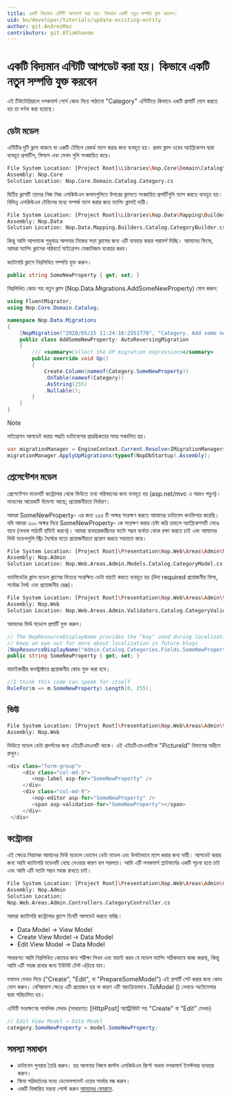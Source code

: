 ```yaml
---
title: একটি বিদ্যমান এন্টিটি আপডেট করা হয়। কিভাবে একটি নতুন সম্পত্তি যুক্ত করবেন।
uid: bn/developer/tutorials/update-existing-entity
author: git.AndreiMaz
contributors: git.AfiaKhanom
---
```


# একটি বিদ্যমান এন্টিটি আপডেট করা হয়। কিভাবে একটি নতুন সম্পত্তি যুক্ত করবেন

এই টিউটোরিয়ালে নপকমার্স সোর্স কোড দিয়ে পাঠানো "Category" এন্টিটিতে কিভাবে একটি প্রপার্টি যোগ করতে হয় তা বর্ণনা করা হয়েছে।

## ডেটা মডেল

এন্টিটির দুটি ক্লাস থাকবে যা একটি টেবিলে রেকর্ড ম্যাপ করার জন্য ব্যবহৃত হয়। প্রথম ক্লাস ওয়েব অ্যাপ্লিকেশন দ্বারা ব্যবহৃত প্রপার্টিস, ফিল্ডস এবং মেথদ গুলি সংজ্ঞায়িত করে।

```sh
File System Location: [Project Root]\Libraries\Nop.Core\Domain\Catalog\Category.cs
Assembly: Nop.Core
Solution Location: Nop.Core.Domain.Catalog.Category.cs
```

দ্বিতীয় ক্লাসটি তাদের নিজ নিজ এসকিউএল কলামগুলিতে উপরের ক্লাসতে সংজ্ঞায়িত প্রপার্টিগুলি ম্যাপ করতে ব্যবহৃত হয়। বিভিন্ন এসকিউএল টেবিলের মধ্যে সম্পর্ক ম্যাপ করার জন্য ম্যাপিং ক্লাসই দায়ী।

```sh
File System Location: [Project Root]\Libraries\Nop.Data\Mapping\Builders\Catalog\CategoryBuilder.cs
Assembly: Nop.Data
Solution Location: Nop.Data.Mapping.Builders.Catalog.CategoryBuilder.cs
```

কিন্তু আমি আপনাকে শুধুমাত্র আপনার নিজের সত্তা ক্লাসের জন্য এটি ব্যবহার করার পরামর্শ দিচ্ছি। আমাদের ফিল্ডে, আমরা ম্যাপিং ক্লাসের পরিবর্তে মাইগ্রেশন মেকানিজম ব্যবহার করব।

ক্যাটাগরি ক্লাসে নিম্নলিখিত সম্পত্তি যুক্ত করুন।

```csharp
public string SomeNewProperty { get; set; }
```

নিম্নলিখিত কোড সহ নতুন ক্লাস (Nop.Data.Migrations.AddSomeNewProperty) যোগ করুন:

```csharp
using FluentMigrator;
using Nop.Core.Domain.Catalog;

namespace Nop.Data.Migrations
{
    [NopMigration("2020/05/25 11:24:16:2551770", "Category. Add some new property")]
    public class AddSomeNewProperty: AutoReversingMigration
    {
        /// <summary>Collect the UP migration expressions</summary>
        public override void Up()
        {
            Create.Column(nameof(Category.SomeNewProperty))
            .OnTable(nameof(Category))
            .AsString(255)
            .Nullable();
        }
    }
}
```

> [!NOTE]
> মাইগ্রেশন আপডেট করার পদ্ধতি ডাটাবেসের প্রারম্ভিকতার সময় সঞ্চালিত হয়।

```csharp
var migrationManager = EngineContext.Current.Resolve<IMigrationManager>();
migrationManager.ApplyUpMigrations(typeof(NopDbStartup).Assembly);
```

## প্রেসেন্টেশন মডেল

প্রেসেন্টেশন মডেলটি কন্ট্রোলার থেকে ভিউতে তথ্য পরিবহনের জন্য ব্যবহৃত হয় (asp.net/mvc এ আরও পড়ুন)। মডেলের আরেকটি উদ্দেশ্য আছে; প্রয়োজনীয়তা নির্ধারণ।

 আমরা SomeNewProperty- এর জন্য ২৫৫ টি অক্ষর সংরক্ষণ করতে আমাদের ডাটাবেস কনফিগার করেছি। যদি আমরা ৩০০ অক্ষর দিয়ে SomeNewProperty- কে সংরক্ষণ করার চেষ্টা করি তাহলে অ্যাপ্লিকেশনটি ভেঙে যাবে (অথবা পাঠ্যটি ছাঁটাই করবে)। আমরা ব্যবহারকারীদের যতটা সম্ভব ব্যর্থতা থেকে রক্ষা করতে চাই এবং আমাদের ভিউ মডেলগুলি স্ট্রিং দৈর্ঘ্যের মতো প্রয়োজনীয়তা প্রয়োগ করতে সহায়তা করে।

```sh
File System Location: [Project Root]\Presentation\Nop.Web\Areas\Admin\Models\Catalog\CategoryModel.cs
Assembly: Nop.Admin
Solution Location: Nop.Web.Areas.Admin.Models.Catalog.CategoryModel.cs
```

ভ্যালিডেটর ক্লাস মডেল ক্লাসের ভিতরে সংরক্ষিত ডেটা যাচাই করতে ব্যবহৃত হয় (উদা required প্রয়োজনীয় ফিল্ড, সর্বোচ্চ দৈর্ঘ্য এবং প্রয়োজনীয় রেঞ্জ)।

```sh
File System Location: [Project Root]\Presentation\Nop.Web\Areas\Admin\Validators\Catalog\CategoryValidator.cs
Assembly: Nop.Web
Solution Location: Nop.Web.Areas.Admin.Validators.Catalog.CategoryValidator.cs
```

আমাদের ভিউ মডেলে প্রপার্টি যুক্ত করুন।

```csharp
// The NopResourceDisplayName provides the "key" used during localization
// Keep an eye out for more about localization in future blogs
[NopResourceDisplayName("Admin.Catalog.Categories.Fields.SomeNewProperty")]
public string SomeNewProperty { get; set; }
```

যাচাইকারীর কনস্ট্রাক্টারে প্রয়োজনীয় কোড যুক্ত করা হবে।

```csharp
//I think this code can speak for itself
RuleFor(m => m.SomeNewProperty).Length(0, 255);
```

## ভিউ

```sh
File System Location: [Project Root]\Presentation\Nop.Web\Areas\Admin\Views\Category\ _CreateOrUpdate.Info.cshtml
Assembly: Nop.Web
```

ভিউতে মডেল ডেটা প্রদর্শনের জন্য এইচটিএমএলটি থাকে। এই এইচটিএমএলটিকে "PictureId" বিভাগের অধীনে রাখুন।

```csharp
<div class="form-group">
     <div class="col-md-3">
        <nop-label asp-for="SomeNewProperty" />
     </div>
     <div class="col-md-9">
        <nop-editor asp-for="SomeNewProperty" />
        <span asp-validation-for="SomeNewProperty"></span>
     </div>
 </div>
```

## কন্ট্রোলার

এই ক্ষেত্রে নিয়ামক আমাদের ভিউ মডেলে ডোমেন ডেটা মডেল এবং উলটাভাবে ম্যাপ করার জন্য দায়ী। আপডেট করার জন্য আমি ক্যাটাগরি মডেলটি বেছে নেওয়ার কারণ হল সরলতা। আমি এটি নপকমার্স প্ল্যাটফর্মের একটি সূচনা হতে চাই এবং আমি এটি যতটা সম্ভব সহজ রাখতে চাই।

```sh
File System Location: [Project Root]\Presentation\Nop.Web\Areas\Admin\Controllers\CategoryController.cs
Assembly: Nop.Admin
Solution Location:
Nop.Web.Areas.Admin.Controllers.CategoryController.cs
```

আমরা ক্যাটাগরি কন্ট্রোলার ক্লাসে তিনটি আপডেট করতে যাচ্ছি।

* Data Model → View Model
* Create View Model → Data Model
* Edit View Model → Data Model

সাধারণত আমি নিম্নলিখিত কোডের জন্য পরীক্ষা লিখব এবং যাচাই করব যে মডেল ম্যাপিং সঠিকভাবে কাজ করছে, কিন্তু আমি এটি সহজ রাখার জন্য ইউনিট টেস্ট এড়িয়ে যাব।

যথাযথ মেথড দিয়ে ("Create", "Edit", বা "PrepareSomeModel") এই প্রপার্টি সেট করার জন্য কোড যোগ করুন। বেশিরভাগ ক্ষেত্রে এটি প্রয়োজন হয় না কারণ এটি স্বয়ংক্রিয়ভাবে .ToModel () মেথডে অটোমেপার দ্বারা পরিচালিত হয়।

এন্টিটি সংরক্ষণের পাবলিক মেথড (সাধারণত: [HttpPost] অ্যাট্রিবিউট সহ "Create" বা "Edit" মেথড)

```csharp
// Edit View Model → Data Model
category.SomeNewProperty = model.SomeNewProperty;
```

## সমস্যা সমাধান

* ডাটাবেস পুনরায় তৈরি করুন। হয় আপনার নিজস্ব কাস্টম এসকিউএল স্ক্রিপ্ট অথবা নপকমার্স ইনস্টলার ব্যবহার করুন।
* স্কিমা পরিবর্তনের মধ্যে ডেভেলপমেন্ট ওয়েব সার্ভার বন্ধ করুন।
* একটি বিস্তারিত মন্তব্য পোস্ট করুন [আমাদের ফোরামে](http://www.nopcommerce.com/boards/).
